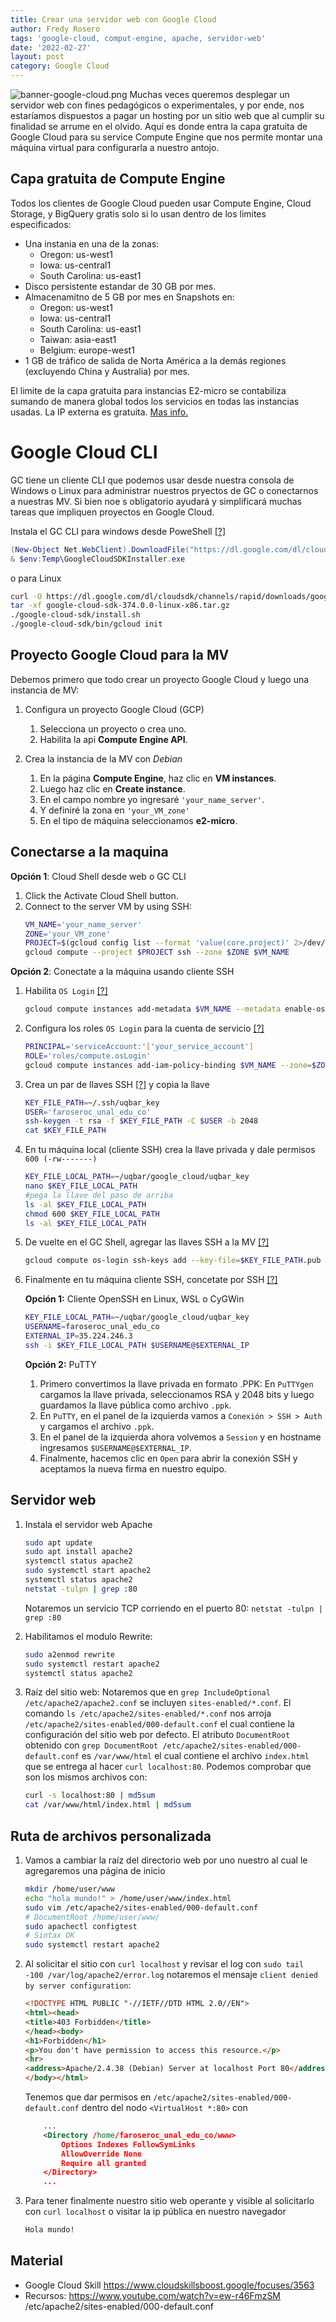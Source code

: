 ```yaml
---
title: Crear una servidor web con Google Cloud
author: Fredy Rosero
tags: 'google-cloud, comput-engine, apache, servidor-web'
date: '2022-02-27'
layout: post
category: Google Cloud
---
```

![banner-google-cloud.png](/assets/banner-google-cloud.png)
Muchas veces queremos desplegar un servidor web con fines pedagógicos o experimentales, y por ende, nos estaríamos dispuestos a pagar un hosting por un sitio web que al cumplir su finalidad se arrume en el olvido. Aquí es donde entra la capa gratuita de Google Cloud para su service Compute Engine que nos permite montar una máquina virtual para configurarla a nuestro antojo.

## Capa gratuita de **Compute Engine** 
Todos los clientes de Google Cloud pueden usar Compute Engine, Cloud Storage, y BigQuery gratis solo si lo usan dentro de los limites especificados:

* Una instania en una de la zonas: 
    * Oregon: us-west1
    * Iowa: us-central1
    * South Carolina: us-east1
* Disco persistente estandar de 30 GB por mes.
* Almacenamitno de 5 GB por mes en Snapshots en:
    * Oregon: us-west1
    * Iowa: us-central1
    * South Carolina: us-east1
    * Taiwan: asia-east1
    * Belgium: europe-west1
* 1 GB de tráfico de salida de Norta América a la demás regiones (excluyendo China y Australia) por mes.

El limite de la capa gratuita para instancias E2-micro se contabiliza sumando de manera global todos los servicios en todas las instancias usadas. La IP externa es gratuita. 
[Mas info.](https://cloud.google.com/free/docs/gcp-free-tier/#compute)

# Google Cloud CLI
GC tiene un cliente CLI que podemos usar desde nuestra consola de Windows o Linux para administrar nuestros pryectos de GC o conectarnos a nuestras MV. Si bien noe s obligatorio ayudará y simplificará muchas tareas que impliquen proyectos en Google Cloud. 

Instala el GC CLI para windows desde PoweShell [[?]](https://cloud.google.com/sdk/docs/install-sdk#windows)
```powershell
(New-Object Net.WebClient).DownloadFile("https://dl.google.com/dl/cloudsdk/channels/rapid/GoogleCloudSDKInstaller.exe", "$env:Temp\GoogleCloudSDKInstaller.exe")
& $env:Temp\GoogleCloudSDKInstaller.exe
```
o para Linux
```bash
curl -O https://dl.google.com/dl/cloudsdk/channels/rapid/downloads/google-cloud-sdk-374.0.0-linux-x86_64.tar.gz
tar -xf google-cloud-sdk-374.0.0-linux-x86.tar.gz
./google-cloud-sdk/install.sh
./google-cloud-sdk/bin/gcloud init
```

## Proyecto Google Cloud para la MV
Debemos primero que todo crear un proyecto Google Cloud y luego una instancia de MV:
1. Configura un proyecto Google Cloud (GCP)
    1. Selecciona un proyecto o crea uno.
    2. Habilita la api **Compute Engine API**.

2. Crea la instancia de la MV con *Debian*
    1. En la página **Compute Engine**, haz clic en **VM instances**.
    2. Luego haz clic en **Create instance**.
    2. En el campo nombre yo ingresaré `'your_name_server'`.
    4. Y definiré la zona en `'your_VM_zone'`
    4. En el tipo de máquina seleccionamos **e2-micro**.

## Conectarse a la maquina

**Opción 1**: Cloud Shell desde web o GC CLI
1. Click the Activate Cloud Shell button.
2. Connect to the server VM by using SSH:        
    ```bash
    VM_NAME='your_name_server'
    ZONE='your_VM_zone'
    PROJECT=$(gcloud config list --format 'value(core.project)' 2>/dev/null)
    gcloud compute --project $PROJECT ssh --zone $ZONE $VM_NAME
    ```

**Opción 2**: Conectate a la máquina usando cliente SSH
1. Habilita `OS Login` [[?]](https://cloud.google.com/compute/docs/instances/managing-instance-access)
    ```bash        
    gcloud compute instances add-metadata $VM_NAME --metadata enable-oslogin=TRUE --zone=$ZONE
    ```

2. Configura los roles `OS Login` para la cuenta de servicio [[?]](https://cloud.google.com/sdk/gcloud/reference/compute/instances/add-iam-policy-binding)
    ```bash
    PRINCIPAL='serviceAccount:'['your_service_account']
    ROLE='roles/compute.osLogin'
    gcloud compute instances add-iam-policy-binding $VM_NAME --zone=$ZONE --member=$PRINCIPAL --role=$ROLE
    ```

3. Crea un par de llaves SSH [[?]](https://cloud.google.com/compute/docs/connect/create-ssh-keys#create_an_ssh_key_pair) y copia la llave
    ```bash
    KEY_FILE_PATH=~/.ssh/uqbar_key
    USER='faroseroc_unal_edu_co'
    ssh-keygen -t rsa -f $KEY_FILE_PATH -C $USER -b 2048
    cat $KEY_FILE_PATH
    ```
    
4. En tu máquina local (cliente SSH) crea la llave privada y dale permisos `600 (-rw-------)`
    ```bash
    KEY_FILE_LOCAL_PATH=~/uqbar/google_cloud/uqbar_key
    nano $KEY_FILE_LOCAL_PATH
    #pega la llave del paso de arriba
    ls -al $KEY_FILE_LOCAL_PATH
    chmod 600 $KEY_FILE_LOCAL_PATH
    ls -al $KEY_FILE_LOCAL_PATH
    ```

4. De vuelte en el GC Shell, agregar las llaves SSH a la MV [[?]](https://cloud.google.com/sdk/gcloud/reference/compute/os-login/ssh-keys/add)        
    ```bash
    gcloud compute os-login ssh-keys add --key-file=$KEY_FILE_PATH.pub
    ```

5. Finalmente en tu máquina cliente SSH, concetate por SSH [[?]](https://cloud.google.com/compute/docs/instances/connecting-advanced#linux,-macos,-and-windows-10-or-later)

    **Opción 1:** Cliente OpenSSH en Linux, WSL o CyGWin
    ```bash
    KEY_FILE_LOCAL_PATH=~/uqbar/google_cloud/uqbar_key
    USERNAME=faroseroc_unal_edu_co
    EXTERNAL_IP=35.224.246.3
    ssh -i $KEY_FILE_LOCAL_PATH $USERNAME@$EXTERNAL_IP
    ```
    **Opción 2:** PuTTY
    1. Primero convertimos la llave privada en formato .PPK: En `PuTTYgen` cargamos la llave privada, seleccionamos RSA y 2048 bits y luego guardamos la llave pública como archivo `.ppk`.
    3. En `PuTTY`, en el panel de la izquierda vamos a `Conexión > SSH > Auth`  y cargamos el archivo `.ppk`.
    4. En el panel de la izquierda ahora volvemos a `Session` y en hostname ingresamos `$USERNAME@$EXTERNAL_IP`.
    5. Finalmente, hacemos clic en `Open` para abrir la conexión SSH y aceptamos la nueva firma en nuestro equipo.

## Servidor web
1. Instala el servidor web Apache
    ```bash
    sudo apt update
    sudo apt install apache2
    systemctl status apache2
    sudo systemctl start apache2
    systemctl status apache2 
    netstat -tulpn | grep :80
    ```
    Notaremos un servicio TCP corriendo en el puerto 80: `netstat -tulpn | grep :80`

2. Habilitamos el modulo Rewrite:
    ```bash
    sudo a2enmod rewrite
    sudo systemctl restart apache2
    systemctl status apache2 
    ```
3. Raíz del sitio web: Notaremos que en `grep IncludeOptional /etc/apache2/apache2.conf` se incluyen `sites-enabled/*.conf`. El comando `ls /etc/apache2/sites-enabled/*.conf` nos arroja `/etc/apache2/sites-enabled/000-default.conf` el cual contiene la configuración del sitio web por defecto. El atributo `DocumentRoot` obtenido con `grep DocumentRoot /etc/apache2/sites-enabled/000-default.conf` es `/var/www/html` el cual contiene el archivo `index.html` que se entrega al hacer `curl localhost:80`. Podemos comprobar que son los mismos archivos con:  
    ```bash
    curl -s localhost:80 | md5sum
    cat /var/www/html/index.html | md5sum
    ```

## Ruta de archivos personalizada
1. Vamos a cambiar la raíz del directorio web por uno nuestro al cual le agregaremos una página de inicio
    ```bash
    mkdir /home/user/www
    echo "hola mundo!" > /home/user/www/index.html
    sudo vim /etc/apache2/sites-enabled/000-default.conf
    # DocumentRoot /home/user/www/
    sudo apachectl configtest
    # Sintax OK
    sudo systemctl restart apache2
    ```

2. Al solicitar el sitio con `curl localhost` y revisar el log con `sudo tail -100 /var/log/apache2/error.log` notaremos el mensaje  `client denied by server configuration`:
    ```html
    <!DOCTYPE HTML PUBLIC "-//IETF//DTD HTML 2.0//EN">
    <html><head>
    <title>403 Forbidden</title>
    </head><body>
    <h1>Forbidden</h1>
    <p>You don't have permission to access this resource.</p>
    <hr>
    <address>Apache/2.4.38 (Debian) Server at localhost Port 80</address>
    </body></html>
    ```
    Tenemos que dar permisos en `/etc/apache2/sites-enabled/000-default.conf` dentro del nodo `<VirtualHost *:80>` con 
    ```xml
        ...
        <Directory /home/faroseroc_unal_edu_co/www>
            Options Indexes FollowSymLinks
            AllowOverride None
            Require all granted
        </Directory>
        ...
    ```
3. Para tener finalmente nuestro sitio web operante y visible al solicitarlo con `curl localhost` o visitar la ip pública en nuestro navegador
    ```bash
    Hola mundo!
    ```

## Material
* Google Cloud Skill https://www.cloudskillsboost.google/focuses/3563
* Recursos: https://www.youtube.com/watch?v=ew-r46FmzSM
/etc/apache2/sites-enabled/000-default.conf